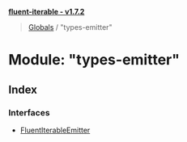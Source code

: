 **[fluent-iterable - v1.7.2](../README.md)**

> [Globals](../README.md) / "types-emitter"

# Module: "types-emitter"

## Index

### Interfaces

* [FluentIterableEmitter](../interfaces/_types_emitter_.fluentiterableemitter.md)

